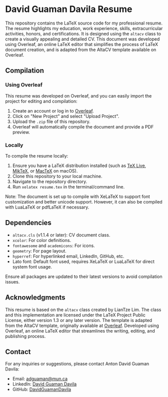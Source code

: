 # David Guaman Davila Resume

This repository contains the LaTeX source code for my professional resume. The resume highlights my education, work experience, skills, extracurricular activities, honors, and certifications. It is designed using the `altacv` class to create a visually appealing and detailed CV. This document was developed using Overleaf, an online LaTeX editor that simplifies the process of LaTeX document creation, and is adapted from the AltaCV template available on Overleaf.

## Compilation

### Using Overleaf

This resume was developed on Overleaf, and you can easily import the project for editing and compilation:

1. Create an account or log in to [Overleaf](https://www.overleaf.com).
2. Click on "New Project" and select "Upload Project".
3. Upload the `.zip` file of this repository.
4. Overleaf will automatically compile the document and provide a PDF preview.

### Locally

To compile the resume locally:

1. Ensure you have a LaTeX distribution installed (such as [TeX Live](https://www.tug.org/texlive/), [MikTeX](https://miktex.org/), or [MacTeX](http://www.tug.org/mactex/) on macOS).
2. Clone this repository to your local machine.
3. Navigate to the repository directory.
4. Run `xelatex resume.tex` in the terminal/command line.

Note: The document is set up to compile with XeLaTeX to support font customization and better unicode support. However, it can also be compiled with LuaLaTeX or pdfLaTeX if necessary.

## Dependencies

- `altacv.cls` (v1.1.4 or later): CV document class.
- `xcolor`: For color definitions.
- `fontawesome` and `academicons`: For icons.
- `geometry`: For page layout.
- `hyperref`: For hyperlinked email, LinkedIn, GitHub, etc.
- Lato font: Default font used, requires XeLaTeX or LuaLaTeX for direct system font usage.

Ensure all packages are updated to their latest versions to avoid compilation issues.

## Acknowledgments

This resume is based on the `altacv` class created by LianTze Lim. The class and this implementation are licensed under the LaTeX Project Public License, either version 1.3 or any later version. The template is adapted from the AltaCV template, originally available at [Overleaf](https://www.overleaf.com/latex/templates/altacv-template/trgqjpwnmtgv). Developed using Overleaf, an online LaTeX editor that streamlines the writing, editing, and publishing process.

## Contact

For any inquiries or suggestions, please contact Anton David Guaman Davila:

- Email: [adguaman@mun.ca](mailto:adguaman@mun.ca)
- LinkedIn: [David Guaman Davila](https://www.linkedin.com/in/anton-david-guaman-davila/)
- GitHub: [DavidGuamanDavila](https://github.com/DavidGuamanDavila)

